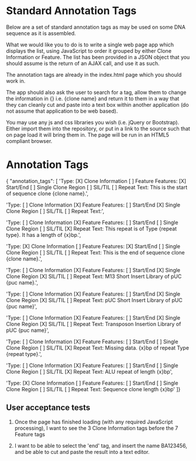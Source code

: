 Standard Annotation Tags
========================

Below are a set of standard annotation tags as may be used on some DNA sequence as it is assembled.



What we would like you to do is to write a single web page app which displays the list, using JavaScript to order it grouped by either Clone Information or Feature. The list has been provided in a JSON object that you should assume is the return of an AJAX call, and use it as such.

The annotation tags are already in the index.html page which you should work in.

The app should also ask the user to search for a tag, allow them to change the information in {} i.e. {clone name} and return it to them in a way that they can cleanly cut and paste into a text box within another application (do not assume that application to be web based).

You may use any js and css libraries you wish (i.e. jQuery or Bootstrap). Either import them into the repository, or put in a link to the source such that on page load it will bring them in. The page will be run in an HTML5 compliant browser.

Annotation Tags
===============

{ "annotation_tags": [
'Type:
[X] Clone Information
[ ] Feature
Features:
[X] Start/End
[ ] Single Clone Region
[ ] SIL/TIL
[ ] Repeat
Text:
This is the start of sequence clone {clone name}.',

'Type:
[ ] Clone Information
[X] Feature
Features:
[ ] Start/End
[X] Single Clone Region
[ ] SIL/TIL
[ ] Repeat
Text:',

'Type:
[ ] Clone Information
[X] Feature
Features:
[ ] Start/End
[ ] Single Clone Region
[ ] SIL/TIL
[X] Repeat
Text:
This repeat is of Type {repeat type}. It has a length of {x}bp.',

'Type:
[X] Clone Information
[ ] Feature
Features:
[X] Start/End
[ ] Single Clone Region
[ ] SIL/TIL
[ ] Repeat
Text:
This is the end of sequence clone {clone name}.',

'Type:
[ ] Clone Information
[X] Feature
Features:
[ ] Start/End
[X] Single Clone Region
[X] SIL/TIL
[ ] Repeat
Text:
M13 Short Insert Library of pUC {puc name}.',

'Type:
[ ] Clone Information
[X] Feature
Features:
[ ] Start/End
[X] Single Clone Region
[X] SIL/TIL
[ ] Repeat
Text:
pUC Short Insert Library of pUC {puc name}',

'Type:
[ ] Clone Information
[X] Feature
Features:
[ ] Start/End
[X] Single Clone Region
[X] SIL/TIL
[ ] Repeat
Text:
Transposon Insertion Library of pUC {puc name}',

'Type:
[ ] Clone Information
[X] Feature
Features:
[ ] Start/End
[ ] Single Clone Region
[ ] SIL/TIL
[X] Repeat
Text:
Missing data. {x}bp of repeat Type {repeat type}.',

'Type:
[ ] Clone Information
[X] Feature
Features:
[ ] Start/End
[ ] Single Clone Region
[ ] SIL/TIL
[X] Repeat
Text:
ALU repeat of length {x}bp',

'Type:
[X] Clone Information
[ ] Feature
Features:
[ ] Start/End
[ ] Single Clone Region
[ ] SIL/TIL
[ ] Repeat
Text:
Sequence clone length {x}bp'
]}

User acceptance tests
---------------------

1) Once the page has finished loading (with any required JavaScript processing), I want to see the 3 Clone Information tags before the 7 Feature tags

2) I want to be able to select the 'end' tag, and insert the name BA123456, and be able to cut and paste the result into a text editor.
